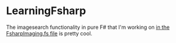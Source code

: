 LearningFsharp
==============

The imagesearch functionality in pure F# that I'm working on [in the FsharpImaging.fs file](https://github.com/Kenneth-Posey/LearningFsharp/tree/master/FsharpTutorial/YeFsharpLibrary) is pretty cool.
